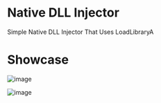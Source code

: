 # Native DLL Injector

Simple Native DLL Injector That Uses LoadLibraryA


# Showcase
![image](https://github.com/idkhidden/Native-Injector/assets/91305428/79fc79be-b4f8-4718-8c11-2cd981bac202)

![image](https://github.com/idkhidden/Native-Injector/assets/91305428/d39693b0-d99e-4221-a6df-740c35ce20d2)
